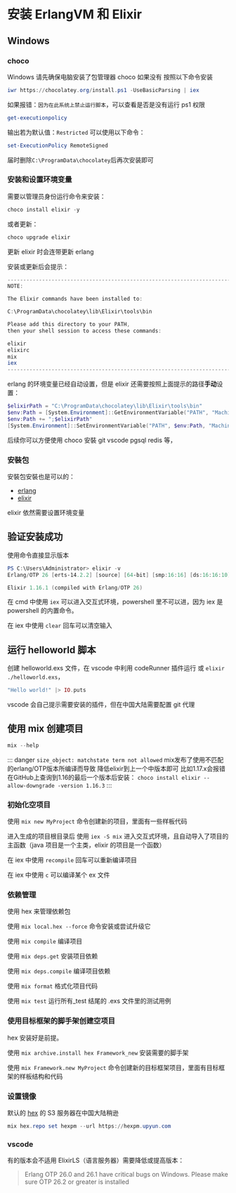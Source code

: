 # 安装 ErlangVM 和 Elixir

## Windows

### choco

Windows 请先确保电脑安装了包管理器 choco 如果没有 按照以下命令安装

```powershell
iwr https://chocolatey.org/install.ps1 -UseBasicParsing | iex
```

如果报错：`因为在此系统上禁止运行脚本`，可以查看是否是没有运行 ps1 权限

```powershell
get-executionpolicy
```

输出若为默认值：`Restricted` 可以使用以下命令：

```powershell
set-ExecutionPolicy RemoteSigned
```

届时删除`C:\ProgramData\chocolatey`后再次安装即可

### 安装和设置环境变量

需要以管理员身份运行命令来安装：

```powershell
choco install elixir -y
```

或者更新：

```powershell
choco upgrade elixir
```

更新 elixir 时会连带更新 erlang

安装或更新后会提示：

```powershell
------------------------------------------------------------------------
NOTE:

The Elixir commands have been installed to:

C:\ProgramData\chocolatey\lib\Elixir\tools\bin

Please add this directory to your PATH,
then your shell session to access these commands:

elixir
elixirc
mix
iex
------------------------------------------------------------------------
```

erlang 的环境变量已经自动设置，但是 elixir 还需要按照上面提示的路径**手动**设置：

```powershell
$elixirPath = "C:\ProgramData\chocolatey\lib\Elixir\tools\bin"
$env:Path = [System.Environment]::GetEnvironmentVariable("PATH", "Machine")
$env:Path += ";$elixirPath"
[System.Environment]::SetEnvironmentVariable("PATH", $env:Path, "Machine")
```

后续你可以方便使用 choco 安裝 git vscode pgsql redis 等，

### 安裝包

安裝包安裝也是可以的：

- [erlang](https://erlang.org/download/)
- [elixir](https://github.com/elixir-lang/elixir/releases)

elixir 依然需要设置环境变量

## 验证安装成功

使用命令直接显示版本

```powershell
PS C:\Users\Administrator> elixir -v
Erlang/OTP 26 [erts-14.2.2] [source] [64-bit] [smp:16:16] [ds:16:16:10] [async-threads:1] [jit:ns]

Elixir 1.16.1 (compiled with Erlang/OTP 26)

```

在 cmd 中使用 `iex` 可以进入交互式环境，powershell 里不可以进，因为 iex 是 powershell 的内置命令。

在 iex 中使用 `clear` 回车可以清空输入

## 运行 helloworld 脚本

创建 helloworld.exs 文件，在 vscode 中利用 codeRunner 插件运行 或 `elixir ./helloworld.exs`，

```elixir
"Hello world!" |> IO.puts
```

vscode 会自己提示需要安装的插件，但在中国大陆需要配置 git 代理

## 使用 mix 创建项目

```powershell
mix --help
```

::: danger `size_object: matchstate term not allowed`
mix发布了使用不匹配的erlang/OTP版本所编译而导致
降低elixir到上一个中版本即可 比如1.17.x会报错
在GitHub上查询到1.16的最后一个版本后安装：
`choco install elixir --allow-downgrade -version 1.16.3`
:::

### 初始化空项目

使用 `mix new MyProject` 命令创建新的项目，里面有一些样板代码

进入生成的项目根目录后 使用 `iex -S mix` 进入交互式环境，且自动导入了项目的主函数（java 项目是一个主类，elixir 的项目是一个函数）

在 iex 中使用 `recompile` 回车可以重新编译项目

在 iex 中使用 `c` 可以编译某个 ex 文件

### 依赖管理

使用 hex 来管理依赖包

使用 `mix local.hex --force` 命令安装或尝试升级它

使用 `mix compile` 编译项目

使用 `mix deps.get` 安装项目依赖

使用 `mix deps.compile` 编译项目依赖

使用 `mix format` 格式化项目代码

使用 `mix test` 运行所有\_test 结尾的 .exs 文件里的测试用例

### 使用目标框架的脚手架创建空项目

hex 安装好是前提。

使用 `mix archive.install hex Framework_new` 安装需要的脚手架

使用 `mix Framework.new MyProject` 命令创建新的目标框架项目，里面有目标框架的样板结构和代码

### 设置镜像

默认的 [hex](https://repo.hex.pm) 的 S3 服务器在中国大陆稍逊

```powershell
mix hex.repo set hexpm --url https://hexpm.upyun.com
```

### vscode

有的版本会不适用 ElixirLS（语言服务器）需要降低或提高版本：

> Erlang OTP 26.0 and 26.1 have critical bugs on Windows. Please make sure OTP 26.2 or greater is installed
